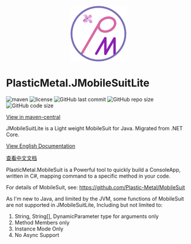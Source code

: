 <div  align=center>
    <img src="Plastic-Metal.png" width = 30% height = 30%  />
</div>

# PlasticMetal.JMobileSuitLite

![maven](https://img.shields.io/maven-central/v/io.github.plastic-metal/JMobileSuitLite?style=flat-square)
![license](https://img.shields.io/github/license/Plastic-Metal/JMobileSuitLite?style=flat-square)
![GitHub last commit](https://img.shields.io/github/last-commit/Plastic-Metal/JMobileSuitLite?style=flat-square)
![GitHub repo size](https://img.shields.io/github/repo-size/Plastic-Metal/JMobileSuitLite?style=flat-square)
![GitHub code size](https://img.shields.io/github/languages/code-size/Plastic-Metal/JMobileSuitLite?style=flat-square)

[View in maven-central](https://search.maven.org/artifact/io.github.plastic-metal/JMobileSuitLite/)

JMobileSuitLite is a Light weight MobileSuit for Java. Migrated from .NET Core.

[View English Documentation](https://plastic-metal.github.io/en-US/JMobileSuitLite/index.html)

[查看中文文档](https://plastic-metal.github.io/zh-CN/JMobileSuitLite/index.html)

PlasticMetal.MobileSuit is a Powerful tool to quickly build a ConsoleApp, written in C#, mapping command to a specific method in your code.

For details of MobileSuit, see: https://github.com/Plastic-Metal/MobileSuit



As I'm new to Java, and limited by the JVM, some functions of MobileSuit are not supported in JMobileSuitLite, Including but not limited to:

1. String, String[], DynamicParameter type for arguments only
2. Method Members only
3. Instance Mode Only
4. No Async Support